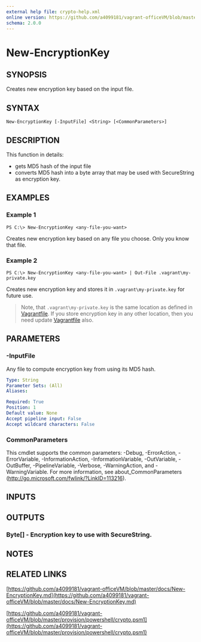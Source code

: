 ```yaml
---
external help file: crypto-help.xml
online version: https://github.com/a4099181/vagrant-officeVM/blob/master/docs/New-EncryptionKey.md
schema: 2.0.0
---
```


# New-EncryptionKey

## SYNOPSIS
Creates new encryption key based on the input file.

## SYNTAX

```
New-EncryptionKey [-InputFile] <String> [<CommonParameters>]
```

## DESCRIPTION
This function in details:
* gets MD5 hash of the input file
* converts MD5 hash into a byte array that may be used with SecureString as encryption key.

## EXAMPLES

### Example 1
```
PS C:\> New-EncryptionKey <any-file-you-want>
```

Creates new encryption key based on any file you choose. Only you know that file.

### Example 2
```
PS C:\> New-EncryptionKey <any-file-you-want> | Out-File .vagrant\my-private.key
```

Creates new encryption key and stores it in `.vagrant\my-private.key` for future use.

> Note, that `.vagrant\my-private.key` is the same location as defined in [Vagrantfile](../Vagrantfile).
> If you store encryption key in any other location, then you need update [Vagrantfile](../Vagrantfile) also.

## PARAMETERS

### -InputFile
Any file to compute encryption key from using its MD5 hash.

```yaml
Type: String
Parameter Sets: (All)
Aliases:

Required: True
Position: 1
Default value: None
Accept pipeline input: False
Accept wildcard characters: False
```

### CommonParameters
This cmdlet supports the common parameters: -Debug, -ErrorAction, -ErrorVariable, -InformationAction, -InformationVariable, -OutVariable, -OutBuffer, -PipelineVariable, -Verbose, -WarningAction, and -WarningVariable. For more information, see about_CommonParameters (http://go.microsoft.com/fwlink/?LinkID=113216).

## INPUTS

## OUTPUTS

### Byte[] - Encryption key to use with SecureString.

## NOTES

## RELATED LINKS

[https://github.com/a4099181/vagrant-officeVM/blob/master/docs/New-EncryptionKey.md](https://github.com/a4099181/vagrant-officeVM/blob/master/docs/New-EncryptionKey.md)

[https://github.com/a4099181/vagrant-officeVM/blob/master/provision/powershell/crypto.psm1](https://github.com/a4099181/vagrant-officeVM/blob/master/provision/powershell/crypto.psm1)

